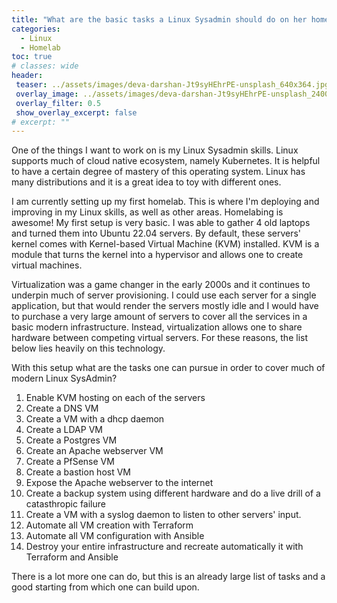 ```yaml
---
title: "What are the basic tasks a Linux Sysadmin should do on her homelab?"
categories:
  - Linux
  - Homelab
toc: true
# classes: wide
header:
 teaser: ../assets/images/deva-darshan-Jt9syHEhrPE-unsplash_640x364.jpg 
 overlay_image: ../assets/images/deva-darshan-Jt9syHEhrPE-unsplash_2400x1367.jpg
 overlay_filter: 0.5
 show_overlay_excerpt: false
# excerpt: ""
---
```


One of the things I want to work on is my Linux Sysadmin skills. Linux supports much of cloud native ecosystem, namely Kubernetes. It is helpful to have a certain degree of mastery of this operating system. Linux has many distributions and it is a great idea to toy with different ones. 

I am currently setting up my first homelab. This is where I'm deploying and improving in my Linux skills, as well as other areas. Homelabing is awesome! My first setup is very basic. I was able to gather 4 old laptops and turned them into Ubuntu 22.04 servers. By default, these servers' kernel comes with Kernel-based Virtual Machine (KVM) installed. KVM is a module that turns the kernel into a hypervisor and allows one to create virtual machines.

Virtualization was a game changer in the early 2000s and it continues to underpin much of server provisioning. I could use each server for a single application, but that would render the servers mostly idle and I would have to purchase a very large amount of servers to cover all the services in a basic modern infrastructure. Instead, virtualization allows one to share hardware between competing virtual servers. For these reasons, the list below lies heavily on this technology.

With this setup what are the tasks one can pursue in order to cover much of modern Linux SysAdmin?
1. Enable KVM hosting on each of the servers
2. Create a DNS VM
3. Create a VM with a dhcp daemon
4. Create a LDAP VM
5. Create a Postgres VM
6. Create an Apache webserver VM
7. Create a PfSense VM
8. Create a bastion host VM
9. Expose the Apache webserver to the internet
10. Create a backup system using different hardware and do a live drill of a catasthropic failure
11. Create a VM with a syslog daemon to listen to other servers' input.
12. Automate all VM creation with Terraform
13. Automate all VM configuration with Ansible
14. Destroy your entire infrastructure and recreate automatically it with Terraform and Ansible

There is a lot more one can do, but this is an already large list of tasks and a good starting from which one can build upon.

